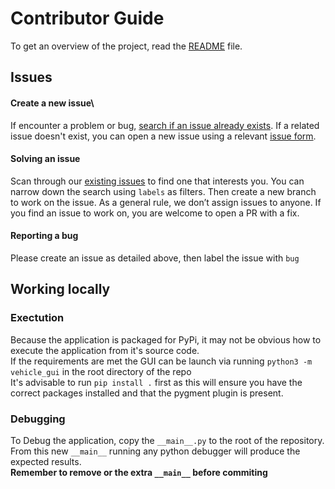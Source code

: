 # Contributor Guide

To get an overview of the project, read the [README](./README.md) file.

## Issues

#### Create a new issue\

If encounter a problem or bug, [search if an issue already exists](https://github.com/conanpodewitt/vehicle-specification-editor/issues). If a related issue doesn't exist, you can open a new issue using a relevant [issue form](https://github.com/conanpodewitt/vehicle-specification-editor/issues/new).

#### Solving an issue

Scan through our [existing issues](https://github.com/conanpodewitt/vehicle-specification-editor/issues) to find one that interests you. You can narrow down the search using `labels` as filters. Then create a new branch to work on the issue. As a general rule, we don’t assign issues to anyone. If you find an issue to work on, you are welcome to open a PR with a fix.

#### Reporting a bug

Please create an issue as detailed above, then label the issue with `bug`


## Working locally

### Exectution

Because the application is packaged for PyPi, it may not be obvious how to execute the application from it's source code.   
If the requirements are met the GUI can be launch via running ``python3 -m vehicle_gui`` in the root directory of the repo \
It's advisable to run ``pip install .`` first as this will ensure you have the correct packages installed and that the pygment plugin is present.


### Debugging

To Debug the application, copy the `__main__.py` to the root of the repository. From this new `__main__` running any python debugger will produce the expected results. \
**Remember to remove or  the extra `__main__` before commiting**

